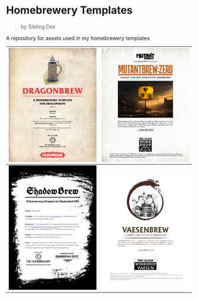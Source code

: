 # Homebrewery Templates
> by Sibling Dex

A repository for assets used in my homebrewery templates 

| [![](img/Dragonbrew.jpg)](https://homebrewery.naturalcrit.com/share/IOEuWz2v8FFi) | [![](img/Mutantbrew.png)](https://homebrewery.naturalcrit.com/share/dEvi-4wqbW_2) |
|:---------------------------------------------------------------------------------:|:---------------------------------------------------------------------------------:|
| [![](img/ShadowBrew.jpg)](https://homebrewery.naturalcrit.com/share/UHqC503ByHK2) | [![](img/Vaesenbrew.png)](https://homebrewery.naturalcrit.com/share/yvJpv9TksyEb) |
